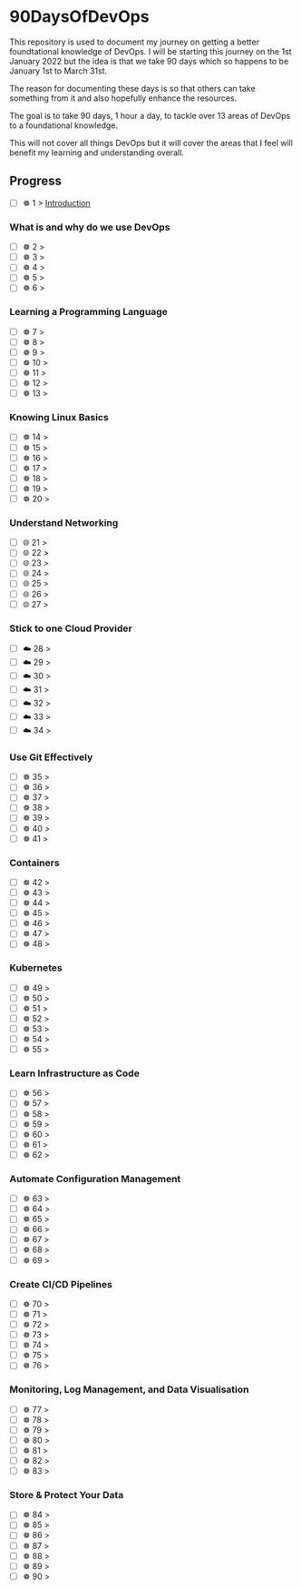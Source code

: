# 90DaysOfDevOps

This repository is used to document my journey on getting a better foundtational knowledge of DevOps. I will be starting this journey on the 1st January 2022 but the idea is that we take 90 days which so happens to be January 1st to March 31st. 

The reason for documenting these days is so that others can take something from it and also hopefully enhance the resources. 

The goal is to take 90 days, 1 hour a day, to tackle over 13 areas of DevOps to a foundational knowledge. 

This will not cover all things DevOps but it will cover the areas that I feel will benefit my learning and understanding overall. 

## Progress 

- [ ] ☸ 1 > [Introduction](Days/day1.md)

### What is and why do we use DevOps


- [ ] ☸ 2 > [](Days/day2.md)
- [ ] ☸ 3 > [](Days/day3.md)
- [ ] ☸ 4 > [](Days/day4.md)
- [ ] ☸ 5 > [](Days/day5.md)
- [ ] ☸ 6 > [](Days/day6.md)

### Learning a Programming Language

- [ ] ☸ 7 > [](Days/day7.md)
- [ ] ☸ 8 > [](Days/day8.md)
- [ ] ☸ 9 > [](Days/day9.md)
- [ ] ☸ 10 > [](Days/day10.md)
- [ ] ☸ 11 > [](Days/day11.md)
- [ ] ☸ 12 > [](Days/day12.md)
- [ ] ☸ 13 > [](Days/day13.md)

### Knowing Linux Basics

- [ ] ☸ 14 > [](Days/day14.md)
- [ ] ☸ 15 > [](Days/day15.md)
- [ ] ☸ 16 > [](Days/day16.md)
- [ ] ☸ 17 > [](Days/day17.md)
- [ ] ☸ 18 > [](Days/day18.md)
- [ ] ☸ 19 > [](Days/day19.md)
- [ ] ☸ 20 > [](Days/day20.md)

### Understand Networking

- [ ] 🌐 21 > [](Days/day21.md)
- [ ] 🌐 22 > [](Days/day22.md)
- [ ] 🌐 23 > [](Days/day23.md)
- [ ] 🌐 24 > [](Days/day24.md)
- [ ] 🌐 25 > [](Days/day25.md)
- [ ] 🌐 26 > [](Days/day26.md)
- [ ] 🌐 27 > [](Days/day27.md)

### Stick to one Cloud Provider

- [ ] ☁️ 28 > [](Days/day28.md)
- [ ] ☁️ 29 > [](Days/day29.md)
- [ ] ☁️ 30 > [](Days/day30.md)
- [ ] ☁️ 31 > [](Days/day31.md)
- [ ] ☁️ 32 > [](Days/day32.md)
- [ ] ☁️ 33 > [](Days/day33.md)
- [ ] ☁️ 34 > [](Days/day34.md)

### Use Git Effectively

- [ ] ☸ 35 > [](Days/day35.md)
- [ ] ☸ 36 > [](Days/day36.md)
- [ ] ☸ 37 > [](Days/day37.md)
- [ ] ☸ 38 > [](Days/day38.md)
- [ ] ☸ 39 > [](Days/day39.md)
- [ ] ☸ 40 > [](Days/day40.md)
- [ ] ☸ 41 > [](Days/day41.md)

### Containers

- [ ] ☸ 42 > [](Days/day42.md)
- [ ] ☸ 43 > [](Days/day43.md)
- [ ] ☸ 44 > [](Days/day44.md)
- [ ] ☸ 45 > [](Days/day45.md)
- [ ] ☸ 46 > [](Days/day46.md)
- [ ] ☸ 47 > [](Days/day47.md)
- [ ] ☸ 48 > [](Days/day48.md)

### Kubernetes

- [ ] ☸ 49 > [](Days/day49.md)
- [ ] ☸ 50 > [](Days/day50.md)
- [ ] ☸ 51 > [](Days/day51.md)
- [ ] ☸ 52 > [](Days/day52.md)
- [ ] ☸ 53 > [](Days/day53.md)
- [ ] ☸ 54 > [](Days/day54.md)
- [ ] ☸ 55 > [](Days/day55.md)

### Learn Infrastructure as Code

- [ ] ☸ 56 > [](Days/day56.md)
- [ ] ☸ 57 > [](Days/day57.md)
- [ ] ☸ 58 > [](Days/day58.md)
- [ ] ☸ 59 > [](Days/day59.md)
- [ ] ☸ 60 > [](Days/day60.md)
- [ ] ☸ 61 > [](Days/day61.md)
- [ ] ☸ 62 > [](Days/day62.md)

### Automate Configuration Management

- [ ] ☸ 63 > [](Days/day63.md)
- [ ] ☸ 64 > [](Days/day64.md)
- [ ] ☸ 65 > [](Days/day65.md)
- [ ] ☸ 66 > [](Days/day66.md)
- [ ] ☸ 67 > [](Days/day67.md)
- [ ] ☸ 68 > [](Days/day68.md)
- [ ] ☸ 69 > [](Days/day69.md)

### Create CI/CD Pipelines 

- [ ] ☸ 70 > [](Days/day70.md)
- [ ] ☸ 71 > [](Days/day71.md)
- [ ] ☸ 72 > [](Days/day72.md)
- [ ] ☸ 73 > [](Days/day73.md)
- [ ] ☸ 74 > [](Days/day74.md)
- [ ] ☸ 75 > [](Days/day75.md)
- [ ] ☸ 76 > [](Days/day76.md)

### Monitoring, Log Management, and Data Visualisation

- [ ] ☸ 77 > [](Days/day77.md)
- [ ] ☸ 78 > [](Days/day78.md)
- [ ] ☸ 79 > [](Days/day79.md)
- [ ] ☸ 80 > [](Days/day80.md)
- [ ] ☸ 81 > [](Days/day81.md)
- [ ] ☸ 82 > [](Days/day82.md)
- [ ] ☸ 83 > [](Days/day83.md)

### Store & Protect Your Data

- [ ] ☸ 84 > [](Days/day84.md)
- [ ] ☸ 85 > [](Days/day85.md)
- [ ] ☸ 86 > [](Days/day86.md)
- [ ] ☸ 87 > [](Days/day87.md)
- [ ] ☸ 88 > [](Days/day88.md)
- [ ] ☸ 89 > [](Days/day89.md)
- [ ] ☸ 90 > [](Days/day90.md)
